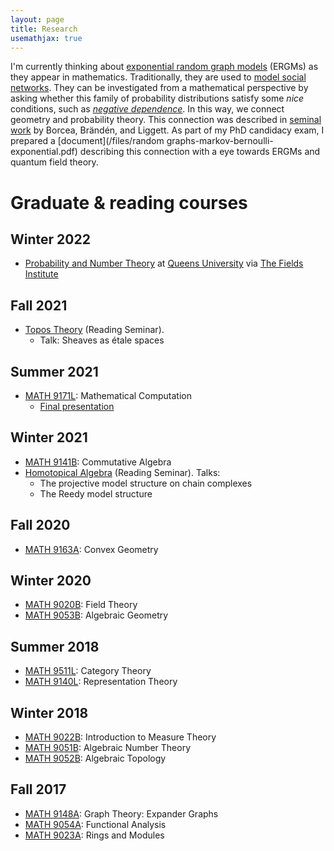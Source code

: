 ```yaml
---
layout: page
title: Research
usemathjax: true
---
```


I'm currently thinking about [exponential random graph models](https://en.wikipedia.org/wiki/Exponential_family_random_graph_models) (ERGMs) as they appear in mathematics. Traditionally, they are used to [model social networks](https://ranger.uta.edu/~chqding/cse5301/classPapers/ExponentialRandomGraph.pdf). They can be investigated from a mathematical perspective by asking whether this family of probability distributions satisfy some *nice* conditions, such as [*negative dependence*](https://arxiv.org/abs/math/0404095). In this way, we connect geometry and probability theory. This connection was described in [seminal work](https://arxiv.org/abs/0707.2340) by Borcea, Brändén, and Liggett. As part of my PhD candidacy exam, I prepared a [document](/files/random graphs-markov-bernoulli-exponential.pdf) describing this connection with a eye towards ERGMs and quantum field theory. 

# Graduate & reading courses
## Winter 2022
- [Probability and Number Theory](http://www.fields.utoronto.ca/activities/21-22/probability-and-numbers) at [Queens University](https://www.queensu.ca/) via [The Fields Institute](http://www.fields.utoronto.ca/describe/host-institutions/fields-institute)

## Fall 2021
- [Topos Theory](https://www.uwo.ca/math/faculty/kapulkin/seminars/topos_theory.html) (Reading Seminar). 
    - Talk: Sheaves as étale spaces

## Summer 2021
- [MATH 9171L](https://jdc.math.uwo.ca//M9171a-2021-summer/index.html): Mathematical Computation
    - [Final presentation](https://www.dropbox.com/s/u3qarddmcp66tez/20210624%20presentation.mp4?dl=0)

## Winter 2021
- [MATH 9141B](https://www.math.uwo.ca/faculty/dhillon/teaching/CommutativeAlgebra2021.html): Commutative Algebra
- [Homotopical Algebra](https://www.math.uwo.ca/faculty/kapulkin/seminars/homotopical_algebra.html) (Reading Seminar). Talks:
    - The projective model structure on chain complexes
    - The Reedy model structure

## Fall 2020
- [MATH 9163A](http://gdenham.math.uwo.ca/class/9163/): Convex Geometry

## Winter 2020
- [MATH 9020B](https://www.math.uwo.ca/faculty/dhillon/teaching/Galois2020.html): Field Theory
- [MATH 9053B](https://www.math.uwo.ca/faculty/dhillon/teaching/AlgGeom2020.html): Algebraic Geometry

## Summer 2018
- [MATH 9511L](https://www.math.uwo.ca/faculty/kapulkin/courses/2020-9511A.html): Category Theory
- [MATH 9140L](http://jdc.math.uwo.ca/M9140a-2018-summer/index.html): Representation Theory

## Winter 2018
- [MATH 9022B](http://uwo.ca/math/faculty/adamus/teaching/4122B2018/index.html): Introduction to Measure Theory
- [MATH 9051B](http://uwo.ca/math/faculty/hall/algebraic-number-theory/s18/index.html): Algebraic Number Theory
- [MATH 9052B](http://jdc.math.uwo.ca/M9052-2018/index.html): Algebraic Topology

## Fall 2017
- [MATH 9148A](https://uwo.ca/math/faculty/hall/expander-graphs/f17/index.html): Graph Theory: Expander Graphs
- [MATH 9054A](http://www-home.math.uwo.ca/~mfranz/courses/2017_9054a/outline.pdf): Functional Analysis
- [MATH 9023A](http://www-home.math.uwo.ca/~nlemire/4123/): Rings and Modules

